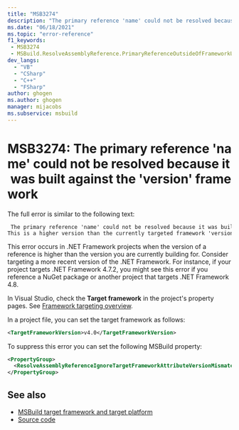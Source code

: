 ```yaml
---
title: "MSB3274"
description: "The primary reference 'name' could not be resolved because it was built against the 'version' framework. This is a higher version than the currently targeted framework 'version'"
ms.date: "06/18/2021"
ms.topic: "error-reference"
f1_keywords:
 - MSB3274
 - MSBuild.ResolveAssemblyReference.PrimaryReferenceOutsideOfFrameworkUsingAttribute
dev_langs:
  - "VB"
  - "CSharp"
  - "C++"
  - "FSharp"
author: ghogen
ms.author: ghogen
manager: mijacobs
ms.subservice: msbuild
---
```

# MSB3274: The primary reference 'name' could not be resolved because it was built against the 'version' framework

The full error is similar to the following text:

```output
 The primary reference 'name' could not be resolved because it was built against the 'version' framework. This is a higher version than the currently targeted framework 'version'.
```

This error occurs in .NET Framework projects when the version of a reference is higher than the version you are currently building for. Consider targeting a more recent version of the .NET Framework. For instance, if your project targets .NET Framework 4.7.2, you might see this error if you reference a NuGet package or another project that targets .NET Framework 4.8.

In Visual Studio, check the **Target framework** in the project's property pages. See [Framework targeting overview](../../ide/visual-studio-multi-targeting-overview.md#change-the-target-framework).

In a project file, you can set the target framework as follows:

```xml
<TargetFrameworkVersion>v4.0</TargetFrameworkVersion>
```

To suppress this error you can set the following MSBuild property:
```xml
<PropertyGroup>
  <ResolveAssemblyReferenceIgnoreTargetFrameworkAttributeVersionMismatch>true</ResolveAssemblyReferenceIgnoreTargetFrameworkAttributeVersionMismatch>
</PropertyGroup>
```

## See also

- [MSBuild target framework and target platform](../msbuild-target-framework-and-target-platform.md)
- [Source code](https://github.com/dotnet/msbuild/blob/d0af670c220f48693d5f1e4bab126d4367d77e05/src/Tasks/Microsoft.Common.CurrentVersion.targets#L2440)
